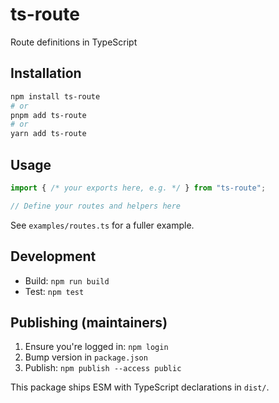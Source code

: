 # ts-route
Route definitions in TypeScript

## Installation

```bash
npm install ts-route
# or
pnpm add ts-route
# or
yarn add ts-route
```

## Usage

```ts
import { /* your exports here, e.g. */ } from "ts-route";

// Define your routes and helpers here
```

See `examples/routes.ts` for a fuller example.

## Development

- Build: `npm run build`
- Test: `npm test`

## Publishing (maintainers)

1. Ensure you're logged in: `npm login`
2. Bump version in `package.json`
3. Publish: `npm publish --access public`

This package ships ESM with TypeScript declarations in `dist/`.